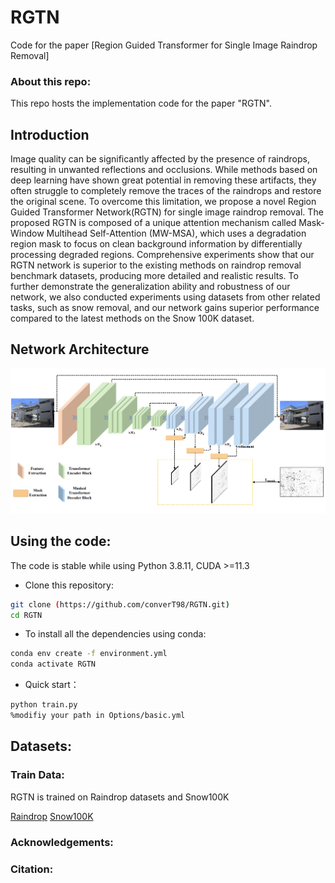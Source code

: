 # RGTN

Code for the paper [Region Guided Transformer for Single Image Raindrop Removal]

### About this repo:

This repo hosts the implementation code for the paper "RGTN". 

## Introduction

Image quality can be significantly affected by the presence of raindrops, resulting in unwanted reflections and occlusions. While methods based on deep learning have shown great potential in removing these artifacts, they often struggle to completely remove the traces of the raindrops and restore the original scene. To overcome this limitation, we propose a novel Region Guided Transformer Network(RGTN) for single image raindrop removal. The proposed RGTN is composed of a unique attention mechanism called Mask-Window Multihead Self-Attention (MW-MSA), which uses a degradation region mask to focus on clean background information by differentially processing degraded regions. Comprehensive experiments show that our RGTN network is superior to the existing methods on raindrop removal benchmark datasets, producing more detailed and realistic results. To further demonstrate the generalization ability and robustness of our network, we also conducted experiments using datasets from other related tasks, such as snow removal, and our network gains superior performance compared to the latest methods on the Snow 100K dataset. 

## Network Architecture

<img src = "https://github.com/converT98/RGTN/blob/main/images/network.png"> 

## Using the code:

The code is stable while using Python 3.8.11, CUDA >=11.3

- Clone this repository:
```bash
git clone (https://github.com/converT98/RGTN.git)
cd RGTN
```

- To install all the dependencies using conda:

```bash
conda env create -f environment.yml
conda activate RGTN
```
- Quick start：
```bash
python train.py
%modifiy your path in Options/basic.yml
```

## Datasets:

### Train Data:

RGTN is trained on Raindrop datasets and Snow100K

[Raindrop](https://rui1996.github.io/raindrop/raindrop_removal.html)
[Snow100K](https://sites.google.com/view/yunfuliu/desnownet)

### Acknowledgements:


### Citation:

```

```
